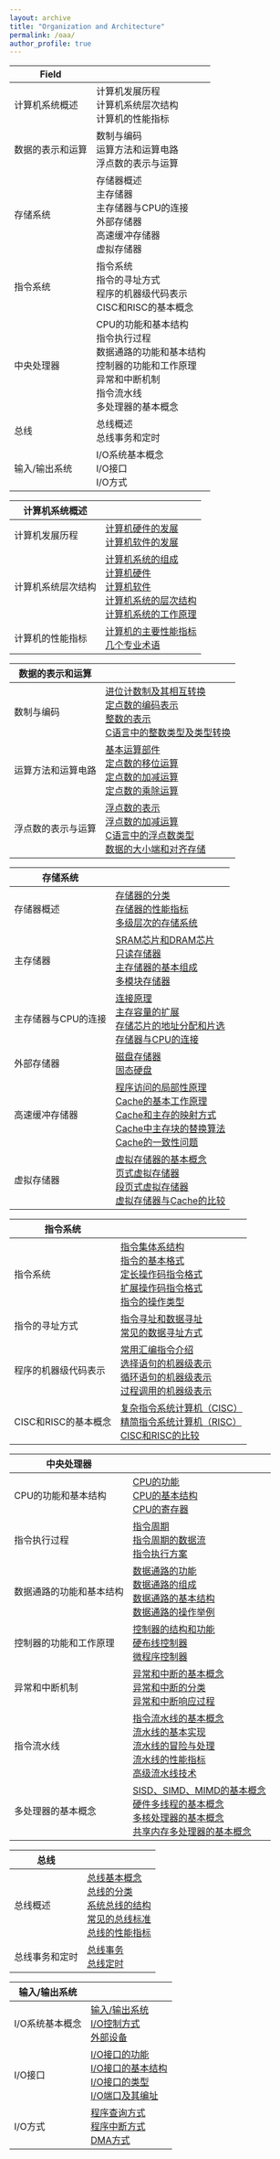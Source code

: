 ```yaml
---
layout: archive
title: "Organization and Architecture"
permalink: /oaa/
author_profile: true
---
```


| Field            |                                                              |
| ---------------- | ------------------------------------------------------------ |
| 计算机系统概述   | 计算机发展历程<br />计算机系统层次结构<br />计算机的性能指标 |
| 数据的表示和运算 | 数制与编码<br />运算方法和运算电路<br />浮点数的表示与运算   |
| 存储系统         | 存储器概述<br />主存储器<br />主存储器与CPU的连接<br />外部存储器<br />高速缓冲存储器<br />虚拟存储器 |
| 指令系统         | 指令系统<br />指令的寻址方式<br />程序的机器级代码表示<br />CISC和RISC的基本概念 |
| 中央处理器       | CPU的功能和基本结构<br />指令执行过程<br />数据通路的功能和基本结构<br />控制器的功能和工作原理<br />异常和中断机制<br />指令流水线<br />多处理器的基本概念 |
| 总线             | 总线概述<br />总线事务和定时                                 |
| 输入/输出系统    | I/O系统基本概念<br />I/O接口<br />I/O方式                    |

| 计算机系统概述     |                                                              |
| ------------------ | ------------------------------------------------------------ |
| 计算机发展历程     | [计算机硬件的发展](http://zengbaocheng-996.github.io/files/oaa/1-1-1.pdf)<br />[计算机软件的发展](http://zengbaocheng-996.github.io/files/oaa/1-1-2.pdf) |
| 计算机系统层次结构 | [计算机系统的组成](http://zengbaocheng-996.github.io/files/oaa/1-2-1.pdf)<br />[计算机硬件](http://zengbaocheng-996.github.io/files/oaa/1-2-2.pdf)<br />[计算机软件](http://zengbaocheng-996.github.io/files/oaa/1-2-3.pdf)<br />[计算机系统的层次结构](http://zengbaocheng-996.github.io/files/oaa/1-2-4.pdf)<br />[计算机系统的工作原理](http://zengbaocheng-996.github.io/files/oaa/1-2-5.pdf) |
| 计算机的性能指标   | [计算机的主要性能指标](http://zengbaocheng-996.github.io/files/oaa/1-3-1.pdf)<br />[几个专业术语](http://zengbaocheng-996.github.io/files/oaa/1-3-2.pdf) |

| 数据的表示和运算   |                                                              |
| ------------------ | ------------------------------------------------------------ |
| 数制与编码         | [进位计数制及其相互转换](http://zengbaocheng-996.github.io/files/oaa/2-1-1.pdf)<br />[定点数的编码表示](http://zengbaocheng-996.github.io/files/oaa/2-1-2.pdf)<br />[整数的表示](http://zengbaocheng-996.github.io/files/oaa/2-1-3.pdf)<br />[C语言中的整数类型及类型转换](http://zengbaocheng-996.github.io/files/oaa/2-1-4.pdf) |
| 运算方法和运算电路 | [基本运算部件](http://zengbaocheng-996.github.io/files/oaa/2-2-1.pdf)<br />[定点数的移位运算](http://zengbaocheng-996.github.io/files/oaa/2-2-2.pdf)<br />[定点数的加减运算](http://zengbaocheng-996.github.io/files/oaa/2-2-3.pdf)<br />[定点数的乘除运算](http://zengbaocheng-996.github.io/files/oaa/2-2-4.pdf) |
| 浮点数的表示与运算 | [浮点数的表示](http://zengbaocheng-996.github.io/files/oaa/2-3-1.pdf)<br />[浮点数的加减运算](http://zengbaocheng-996.github.io/files/oaa/2-3-2.pdf)<br />[C语言中的浮点数类型](http://zengbaocheng-996.github.io/files/oaa/2-3-3.pdf)<br />[数据的大小端和对齐存储](http://zengbaocheng-996.github.io/files/oaa/2-3-4.pdf) |

| 存储系统            |                                                              |
| ------------------- | ------------------------------------------------------------ |
| 存储器概述          | [存储器的分类](http://zengbaocheng-996.github.io/files/oaa/3-1-1.pdf)<br />[存储器的性能指标](http://zengbaocheng-996.github.io/files/oaa/3-1-2.pdf)<br />[多级层次的存储系统](http://zengbaocheng-996.github.io/files/oaa/3-1-3.pdf) |
| 主存储器            | [SRAM芯片和DRAM芯片](http://zengbaocheng-996.github.io/files/oaa/3-2-1.pdf)<br />[只读存储器](http://zengbaocheng-996.github.io/files/oaa/3-2-2.pdf)<br />[主存储器的基本组成](http://zengbaocheng-996.github.io/files/oaa/3-2-3.pdf)<br />[多模块存储器](http://zengbaocheng-996.github.io/files/oaa/3-2-4.pdf) |
| 主存储器与CPU的连接 | [连接原理](http://zengbaocheng-996.github.io/files/oaa/3-3-1.pdf)<br />[主存容量的扩展](http://zengbaocheng-996.github.io/files/oaa/3-3-2.pdf)<br />[存储芯片的地址分配和片选](http://zengbaocheng-996.github.io/files/oaa/3-3-3.pdf)<br />[存储器与CPU的连接](http://zengbaocheng-996.github.io/files/oaa/3-3-4.pdf) |
| 外部存储器          | [磁盘存储器](http://zengbaocheng-996.github.io/files/oaa/3-4-1.pdf)<br />[固态硬盘](http://zengbaocheng-996.github.io/files/oaa/3-4-2.pdf) |
| 高速缓冲存储器      | [程序访问的局部性原理](http://zengbaocheng-996.github.io/files/oaa/3-5-1.pdf)<br />[Cache的基本工作原理](http://zengbaocheng-996.github.io/files/oaa/3-5-2.pdf)<br />[Cache和主存的映射方式](http://zengbaocheng-996.github.io/files/oaa/3-5-3.pdf)<br />[Cache中主存块的替换算法](http://zengbaocheng-996.github.io/files/oaa/3-5-4.pdf)<br />[Cache的一致性问题](http://zengbaocheng-996.github.io/files/oaa/3-5-5.pdf) |
| 虚拟存储器          | [虚拟存储器的基本概念](http://zengbaocheng-996.github.io/files/oaa/3-6-1.pdf)<br />[页式虚拟存储器](http://zengbaocheng-996.github.io/files/oaa/3-6-2.pdf)<br />[段页式虚拟存储器](http://zengbaocheng-996.github.io/files/oaa/3-6-3.pdf)<br />[虚拟存储器与Cache的比较](http://zengbaocheng-996.github.io/files/oaa/3-6-4.pdf) |

| 指令系统             |                                                              |
| -------------------- | ------------------------------------------------------------ |
| 指令系统             | [指令集体系结构](http://zengbaocheng-996.github.io/files/oaa/4-1-1.pdf)<br />[指令的基本格式](http://zengbaocheng-996.github.io/files/oaa/4-1-2.pdf)<br />[定长操作码指令格式](http://zengbaocheng-996.github.io/files/oaa/4-1-3.pdf)<br />[扩展操作码指令格式](http://zengbaocheng-996.github.io/files/oaa/4-1-4.pdf)<br />[指令的操作类型](http://zengbaocheng-996.github.io/files/oaa/4-1-5.pdf) |
| 指令的寻址方式       | [指令寻址和数据寻址](http://zengbaocheng-996.github.io/files/oaa/4-2-1.pdf)<br />[常见的数据寻址方式](http://zengbaocheng-996.github.io/files/oaa/4-2-2.pdf) |
| 程序的机器级代码表示 | [常用汇编指令介绍](http://zengbaocheng-996.github.io/files/oaa/4-3-1.pdf)<br />[选择语句的机器级表示](http://zengbaocheng-996.github.io/files/oaa/4-3-2.pdf)<br />[循环语句的机器级表示](http://zengbaocheng-996.github.io/files/oaa/4-3-3.pdf)<br />[过程调用的机器级表示](http://zengbaocheng-996.github.io/files/oaa/4-3-4.pdf) |
| CISC和RISC的基本概念 | [复杂指令系统计算机（CISC）](http://zengbaocheng-996.github.io/files/oaa/4-4-1.pdf)<br />[精简指令系统计算机（RISC）](http://zengbaocheng-996.github.io/files/oaa/4-4-2.pdf)<br />[CISC和RISC的比较](http://zengbaocheng-996.github.io/files/oaa/4-4-3.pdf) |

| 中央处理器               |                                                              |
| ------------------------ | ------------------------------------------------------------ |
| CPU的功能和基本结构      | [CPU的功能](http://zengbaocheng-996.github.io/files/oaa/5-1-1.pdf)<br />[CPU的基本结构](http://zengbaocheng-996.github.io/files/oaa/5-1-2.pdf)<br />[CPU的寄存器](http://zengbaocheng-996.github.io/files/oaa/5-1-3.pdf) |
| 指令执行过程             | [指令周期](http://zengbaocheng-996.github.io/files/oaa/5-2-1.pdf)<br />[指令周期的数据流](http://zengbaocheng-996.github.io/files/oaa/5-2-2.pdf)<br />[指令执行方案](http://zengbaocheng-996.github.io/files/oaa/5-2-3.pdf) |
| 数据通路的功能和基本结构 | [数据通路的功能](http://zengbaocheng-996.github.io/files/oaa/5-3-1.pdf)<br />[数据通路的组成](http://zengbaocheng-996.github.io/files/oaa/5-3-2.pdf)<br />[数据通路的基本结构](http://zengbaocheng-996.github.io/files/oaa/5-3-3.pdf)<br />[数据通路的操作举例](http://zengbaocheng-996.github.io/files/oaa/5-3-4.pdf) |
| 控制器的功能和工作原理   | [控制器的结构和功能](http://zengbaocheng-996.github.io/files/oaa/5-4-1.pdf)<br />[硬布线控制器](http://zengbaocheng-996.github.io/files/oaa/5-4-2.pdf)<br />[微程序控制器](http://zengbaocheng-996.github.io/files/oaa/5-4-3.pdf) |
| 异常和中断机制           | [异常和中断的基本概念](http://zengbaocheng-996.github.io/files/oaa/5-5-1.pdf)<br />[异常和中断的分类](http://zengbaocheng-996.github.io/files/oaa/5-5-2.pdf)<br />[异常和中断响应过程](http://zengbaocheng-996.github.io/files/oaa/5-5-3.pdf) |
| 指令流水线               | [指令流水线的基本概念](http://zengbaocheng-996.github.io/files/oaa/5-6-1.pdf)<br />[流水线的基本实现](http://zengbaocheng-996.github.io/files/oaa/5-6-2.pdf)<br />[流水线的冒险与处理](http://zengbaocheng-996.github.io/files/oaa/5-6-3.pdf)<br />[流水线的性能指标](http://zengbaocheng-996.github.io/files/oaa/5-6-4.pdf)<br />[高级流水线技术](http://zengbaocheng-996.github.io/files/oaa/5-6-5.pdf) |
| 多处理器的基本概念       | [SISD、SIMD、MIMD的基本概念](http://zengbaocheng-996.github.io/files/oaa/5-7-1.pdf)<br />[硬件多线程的基本概念](http://zengbaocheng-996.github.io/files/oaa/5-7-2.pdf)<br />[多核处理器的基本概念](http://zengbaocheng-996.github.io/files/oaa/5-7-3.pdf)<br />[共享内存多处理器的基本概念](http://zengbaocheng-996.github.io/files/oaa/5-7-4.pdf) |

| 总线           |                                                              |
| -------------- | ------------------------------------------------------------ |
| 总线概述       | [总线基本概念](http://zengbaocheng-996.github.io/files/oaa/6-1-1.pdf)<br />[总线的分类](http://zengbaocheng-996.github.io/files/oaa/6-1-2.pdf)<br />[系统总线的结构](http://zengbaocheng-996.github.io/files/oaa/6-1-3.pdf)<br />[常见的总线标准](http://zengbaocheng-996.github.io/files/oaa/6-1-4.pdf)<br />[总线的性能指标](http://zengbaocheng-996.github.io/files/oaa/6-1-5.pdf) |
| 总线事务和定时 | [总线事务](http://zengbaocheng-996.github.io/files/oaa/6-2-1.pdf)<br />[总线定时](http://zengbaocheng-996.github.io/files/oaa/6-2-2.pdf) |

| 输入/输出系统   |                                                              |
| --------------- | ------------------------------------------------------------ |
| I/O系统基本概念 | [输入/输出系统](http://zengbaocheng-996.github.io/files/oaa/7-1-1.pdf)<br />[I/O控制方式](http://zengbaocheng-996.github.io/files/oaa/7-1-2.pdf)<br />[外部设备](http://zengbaocheng-996.github.io/files/oaa/7-1-3.pdf) |
| I/O接口         | [I/O接口的功能](http://zengbaocheng-996.github.io/files/oaa/7-2-1.pdf)<br />[I/O接口的基本结构](http://zengbaocheng-996.github.io/files/oaa/7-2-2.pdf)<br />[I/O接口的类型](http://zengbaocheng-996.github.io/files/oaa/7-2-3.pdf)<br />[I/O端口及其编址](http://zengbaocheng-996.github.io/files/oaa/7-2-4.pdf) |
| I/O方式         | [程序查询方式](http://zengbaocheng-996.github.io/files/oaa/7-3-1.pdf)<br />[程序中断方式](http://zengbaocheng-996.github.io/files/oaa/7-3-2.pdf)<br />[DMA方式](http://zengbaocheng-996.github.io/files/oaa/7-3-3.pdf) |


